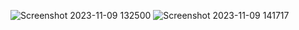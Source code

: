 ![Screenshot 2023-11-09 132500](https://github.com/darshith-v/Web-Development-course-2023/assets/120773600/0c5b1fe6-bfbb-4aa4-b665-05720fa33714)
![Screenshot 2023-11-09 141717](https://github.com/darshith-v/Web-Development-course-2023/assets/120773600/ce8cf79c-6933-424d-8574-6f6472fe9628)
